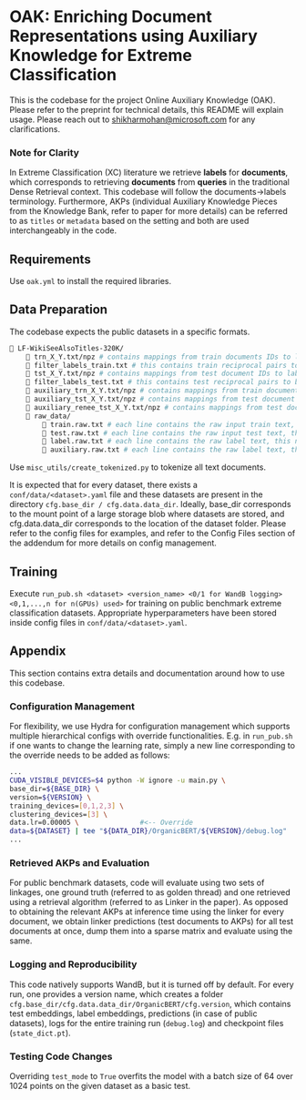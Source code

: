 # OAK: Enriching Document Representations using Auxiliary Knowledge for Extreme Classification
This is the codebase for the project Online Auxiliary Knowledge (OAK). Please refer to the preprint for technical details, this README will explain usage. Please reach out to shikharmohan@microsoft.com for any clarifications.

### Note for Clarity
In Extreme Classification (XC) literature we retrieve **labels** for **documents**, which corresponds to retrieving **documents** from **queries** in the traditional Dense Retrieval context. This codebase will follow the documents->labels terminology. Furthermore, AKPs (individual Auxiliary Knowledge Pieces from the Knowledge Bank, refer to paper for more details) can be referred to as `titles` or `metadata` based on the setting and both are used interchangeably in the code.

## Requirements
Use `oak.yml` to install the required libraries.

## Data Preparation
The codebase expects the public datasets in a specific formats.

```bash
📁 LF-WikiSeeAlsoTitles-320K/
    📄 trn_X_Y.txt/npz # contains mappings from train documents IDs to label IDs
    📄 filter_labels_train.txt # this contains train reciprocal pairs to be ignored in evaluation
    📄 tst_X_Y.txt/npz # contains mappings from test document IDs to label IDs
    📄 filter_labels_test.txt # this contains test reciprocal pairs to be ignored in evaluation
    📄 auxiliary_trn_X_Y.txt/npz # contains mappings from train document IDs to AKP IDs in ground truth
    📄 auxiliary_tst_X_Y.txt/npz # contains mappings from test document IDs to AKP IDs in ground truth
    📄 auxiliary_renee_tst_X_Y.txt/npz # contains mappings from test document IDs to AKP IDs in retrieved (more details on this in Addendum)
    📂 raw_data/
        📄 train.raw.txt # each line contains the raw input train text, this needs to be tokenized
        📄 test.raw.txt # each line contains the raw input test text, this needs to be tokenized
        📄 label.raw.txt # each line contains the raw label text, this needs to be tokenized
        📄 auxiliary.raw.txt # each line contains the raw label text, this needs to be tokenized
```

Use `misc_utils/create_tokenized.py` to tokenize all text documents.

It is expected that for every dataset, there exists a `conf/data/<dataset>.yaml` file and these datasets are present in the directory `cfg.base_dir / cfg.data.data_dir`. Ideally, base_dir corresponds to the mount point of a large storage blob where datasets are stored, and cfg.data.data_dir corresponds to the location of the dataset folder. Please refer to the config files for examples, and refer to the Config Files section of the addendum for more details on config management.

## Training
Execute `run_pub.sh <dataset> <version_name> <0/1 for WandB logging> <0,1,...,n for n(GPUs) used>` for training on public benchmark extreme classification datasets. Appropriate hyperparameters have been stored inside config files in `conf/data/<dataset>.yaml`.

## Appendix
This section contains extra details and documentation around how to use this codebase.

### Configuration Management
For flexibility, we use Hydra for configuration management which supports multiple hierarchical configs with override functionalities. E.g. in `run_pub.sh` if one wants to change the learning rate, simply a new line corresponding to the override needs to be added as follows:

```bash
...
CUDA_VISIBLE_DEVICES=$4 python -W ignore -u main.py \
base_dir=${BASE_DIR} \
version=${VERSION} \
training_devices=[0,1,2,3] \
clustering_devices=[3] \
data.lr=0.00005 \               #<-- Override
data=${DATASET} | tee "${DATA_DIR}/OrganicBERT/${VERSION}/debug.log"
...
```

### Retrieved AKPs and Evaluation
For public benchmark datasets, code will evaluate using two sets of linkages, one ground truth (referred to as golden thread) and one retrieved using a retrieval algorithm (referred to as Linker in the paper). As opposed to obtaining the relevant AKPs at inference time using the linker for every document, we obtain linker predictions (test documents to AKPs) for all test documents at once, dump them into a sparse matrix and evaluate using the same.

### Logging and Reproducibility
This code natively supports WandB, but it is turned off by default. For every run, one provides a version name, which creates a folder `cfg.base_dir/cfg.data.data_dir/OrganicBERT/cfg.version`, which contains test embeddings, label embeddings, predictions (in case of public datasets), logs for the entire training run (`debug.log`) and checkpoint files (`state_dict.pt`).

### Testing Code Changes
Overriding `test_mode` to `True` overfits the model with a batch size of 64 over 1024 points on the given dataset as a basic test.